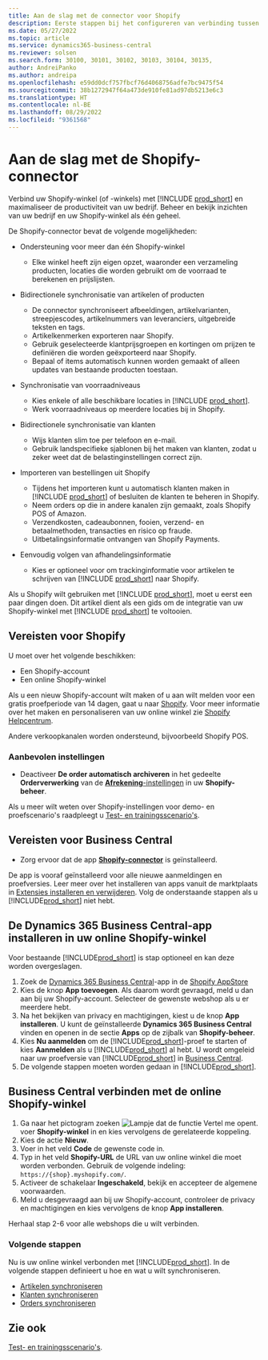 ```yaml
---
title: Aan de slag met de connector voor Shopify
description: Eerste stappen bij het configureren van verbinding tussen Business Central en Shopify
ms.date: 05/27/2022
ms.topic: article
ms.service: dynamics365-business-central
ms.reviewer: solsen
ms.search.form: 30100, 30101, 30102, 30103, 30104, 30135,
author: AndreiPanko
ms.author: andreipa
ms.openlocfilehash: e59dd0dcf757fbcf76d4068756adfe7bc9475f54
ms.sourcegitcommit: 38b1272947f64a473de910fe81ad97db5213e6c3
ms.translationtype: HT
ms.contentlocale: nl-BE
ms.lasthandoff: 08/29/2022
ms.locfileid: "9361568"
---
```

# <a name="get-started-with-the-shopify-connector"></a>Aan de slag met de Shopify-connector

Verbind uw Shopify-winkel (of -winkels) met [!INCLUDE [prod_short](../includes/prod_short.md)] en maximaliseer de productiviteit van uw bedrijf. Beheer en bekijk inzichten van uw bedrijf en uw Shopify-winkel als één geheel. 

De Shopify-connector bevat de volgende mogelijkheden:

- Ondersteuning voor meer dan één Shopify-winkel  

  - Elke winkel heeft zijn eigen opzet, waaronder een verzameling producten, locaties die worden gebruikt om de voorraad te berekenen en prijslijsten.  
- Bidirectionele synchronisatie van artikelen of producten  

  - De connector synchroniseert afbeeldingen, artikelvarianten, streepjescodes, artikelnummers van leveranciers, uitgebreide teksten en tags.  
  -    Artikelkenmerken exporteren naar Shopify.  
  -    Gebruik geselecteerde klantprijsgroepen en kortingen om prijzen te definiëren die worden geëxporteerd naar Shopify.  
  -    Bepaal of items automatisch kunnen worden gemaakt of alleen updates van bestaande producten toestaan.  
- Synchronisatie van voorraadniveaus  

  -    Kies enkele of alle beschikbare locaties in [!INCLUDE [prod_short](../includes/prod_short.md)].  
  -    Werk voorraadniveaus op meerdere locaties bij in Shopify.  
- Bidirectionele synchronisatie van klanten  

  -    Wijs klanten slim toe per telefoon en e-mail.  
  -    Gebruik landspecifieke sjablonen bij het maken van klanten, zodat u zeker weet dat de belastinginstellingen correct zijn.  
- Importeren van bestellingen uit Shopify  

  -    Tijdens het importeren kunt u automatisch klanten maken in [!INCLUDE [prod_short](../includes/prod_short.md)] of besluiten de klanten te beheren in Shopify.  
  -    Neem orders op die in andere kanalen zijn gemaakt, zoals Shopify POS of Amazon.  
  -    Verzendkosten, cadeaubonnen, fooien, verzend- en betaalmethoden, transacties en risico op fraude.  
  - Uitbetalingsinformatie ontvangen van Shopify Payments.  
- Eenvoudig volgen van afhandelingsinformatie  

  -    Kies er optioneel voor om trackinginformatie voor artikelen te schrijven van [!INCLUDE [prod_short](../includes/prod_short.md)] naar Shopify.  

Als u Shopify wilt gebruiken met [!INCLUDE [prod_short](../includes/prod_short.md)], moet u eerst een paar dingen doen. Dit artikel dient als een gids om de integratie van uw Shopify-winkel met [!INCLUDE [prod_short](../includes/prod_short.md)] te voltooien.

## <a name="prerequisites-for-shopify"></a>Vereisten voor Shopify

U moet over het volgende beschikken:

- Een Shopify-account
- Een online Shopify-winkel

Als u een nieuw Shopify-account wilt maken of u aan wilt melden voor een gratis proefperiode van 14 dagen, gaat u naar [Shopify](https://www.shopify.com/). Voor meer informatie over het maken en personaliseren van uw online winkel zie [Shopify Helpcentrum](https://help.shopify.com/).
  
Andere verkoopkanalen worden ondersteund, bijvoorbeeld Shopify POS.

### <a name="recommended-settings"></a>Aanbevolen instellingen

- Deactiveer **De order automatisch archiveren** in het gedeelte **Orderverwerking** van de [**Afrekening**-instellingen](https://www.shopify.com/admin/settings/checkout) in uw **Shopify-beheer**.

Als u meer wilt weten over Shopify-instellingen voor demo- en proefscenario's raadpleegt u [Test- en trainingsscenario's](/dynamics365/business-central/dev-itpro/administration/admin-shopify-connector#preparation).

## <a name="prerequisites-for-business-central"></a>Vereisten voor Business Central

- Zorg ervoor dat de app **[Shopify-connector](https://go.microsoft.com/fwlink/?linkid=2196238)** is geïnstalleerd.

De app is vooraf geïnstalleerd voor alle nieuwe aanmeldingen en proefversies. Leer meer over het installeren van apps vanuit de marktplaats in [Extensies installeren en verwijderen](../ui-extensions-install-uninstall.md#install). Volg de onderstaande stappen als u [!INCLUDE[prod_short](../includes/prod_short.md)] niet hebt.

## <a name="installing-the-dynamics-365-business-central-app-to-your-shopify-online-store"></a>De **Dynamics 365 Business Central**-app installeren in uw online Shopify-winkel

Voor bestaande [!INCLUDE[prod_short](../includes/prod_short.md)] is stap optioneel en kan deze worden overgeslagen.

1. Zoek de [Dynamics 365 Business Central](https://apps.shopify.com/dynamics-365-business-central)-app in de [Shopify AppStore](https://apps.shopify.com/)
2. Kies de knop **App toevoegen**. Als daarom wordt gevraagd, meld u dan aan bij uw Shopify-account. Selecteer de gewenste webshop als u er meerdere hebt.
3. Na het bekijken van privacy en machtigingen, kiest u de knop **App installeren**.
  U kunt de geïnstalleerde **Dynamics 365 Business Central** vinden en openen in de sectie **Apps** op de zijbalk van **Shopify-beheer**.
4. Kies **Nu aanmelden** om de [!INCLUDE[prod_short](../includes/prod_short.md)]-proef te starten of kies **Aanmelden** als u [!INCLUDE[prod_short](../includes/prod_short.md)] al hebt. U wordt omgeleid naar uw proefversie van [!INCLUDE[prod_short](../includes/prod_short.md)] in [Business Central](https://businesscentral.dynamics.com).
5. De volgende stappen moeten worden gedaan in [!INCLUDE[prod_short](../includes/prod_short.md)].

## <a name="connecting-business-central-to-the-shopify-online-store"></a>Business Central verbinden met de online Shopify-winkel

1. Ga naar het pictogram zoeken ![Lampje dat de functie Vertel me opent.](../media/ui-search/search_small.png "Vertel me wat u wilt doen") voer **Shopify-winkel** in en kies vervolgens de gerelateerde koppeling.
2. Kies de actie **Nieuw**.  
3. Voer in het veld **Code** de gewenste code in.  
4. Typ in het veld **Shopify-URL** de URL van uw online winkel die moet worden verbonden. Gebruik de volgende indeling: `https://{shop}.myshopify.com/`.
5. Activeer de schakelaar **Ingeschakeld**, bekijk en accepteer de algemene voorwaarden.
6. Meld u desgevraagd aan bij uw Shopify-account, controleer de privacy en machtigingen en kies vervolgens de knop **App installeren**.

Herhaal stap 2-6 voor alle webshops die u wilt verbinden.

### <a name="next-steps"></a>Volgende stappen

Nu is uw online winkel verbonden met [!INCLUDE[prod_short](../includes/prod_short.md)]. In de volgende stappen definieert u hoe en wat u wilt synchroniseren.

- [Artikelen synchroniseren](synchronize-items.md)
- [Klanten synchroniseren](synchronize-customers.md)
- [Orders synchroniseren](synchronize-orders.md)

## <a name="see-also"></a>Zie ook

[Test- en trainingsscenario's](/dynamics365/business-central/dev-itpro/administration/admin-shopify-connector).

